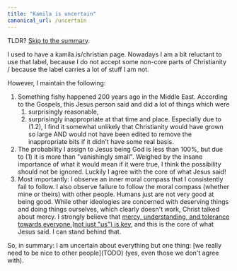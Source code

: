 ```yaml
---
title: "Kamila is uncertain"
canonical_url: /uncertain
---
```


TLDR? [Skip to the summary](#summary).

I used to have a kamila.is/christian page. Nowadays I am a bit reluctant to use that label, because I do not accept some non-core parts of Christianity / because the label carries a lot of stuff I am not.

However, I maintain the following:

1. Something fishy happened 200 years ago in the Middle East. According to the Gospels, this Jesus person said and did a lot of things which were
   1. surprisingly reasonable,
   2. surprisingly inappropriate at that time and place.
   Especially due to (1.2), I find it somewhat unlikely that Christianity would have grown so large AND would not have been edited to remove the inappropriate bits if it didn't have some real basis.
2. The probability I assign to Jesus being God is less than 100%, but due to (1) it is more than "vanishingly small". Weighed by the insane importance of what it would mean if it were true, I think the possibility should not be ignored. Luckily I agree with the core of what Jesus said!
3. Most importantly: I observe an inner moral compass that I consistently fail to follow. I also observe failure to follow the moral compass (whether mine or theirs) with other people. Humans just are not very good at being good. While other ideologies are concerned with deserving things and doing things ourselves, which clearly doesn't work, Christ talked about mercy. I strongly believe that [mercy, understanding, and tolerance towards everyone (not just "us") is key](TODO), and this is the core of what Jesus said. I can stand behind that.

<a link="summary" />
So, in summary: I am uncertain about everything but one thing: [we really need to be nice to other people](TODO) (yes, even those we don't agree with).
